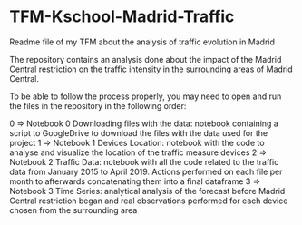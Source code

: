 # TFM-Kschool-Madrid-Traffic

Readme file of my TFM about the analysis of traffic evolution in Madrid

The repository contains an analysis done about the impact of the Madrid Central restriction on the traffic intensity in the surrounding areas of Madrid Central.

To be able to follow the process properly, you may need to open and run the files in the repository in the following order:

0 => Notebook 0 Downloading files with the data: notebook containing a script to GoogleDrive to download the files with the data used for the project
1 => Notebook 1 Devices Location: notebook with the code to analyse and visualize the location of the traffic measure devices
2 => Notebook 2 Traffic Data: notebook with all the code related to the traffic data from January 2015 to April 2019. Actions performed on each file per month to afterwards concatenating them into a final dataframe
3 => Notebook 3 Time Series: analytical analysis of the forecast before Madrid Central restriction began and real observations performed for each device chosen from the surrounding area



